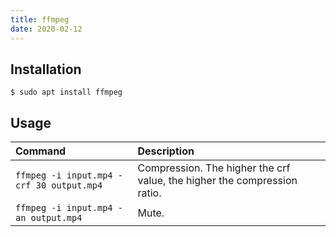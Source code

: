 ```yaml
---
title: ffmpeg
date: 2020-02-12
---
```


## Installation

```
$ sudo apt install ffmpeg
```

## Usage

|Command|Description|
|:------|:----------|
|`ffmpeg -i input.mp4 -crf 30 output.mp4`|Compression. The higher the crf value, the higher the compression ratio.|
|`ffmpeg -i input.mp4 -an output.mp4`|Mute.|